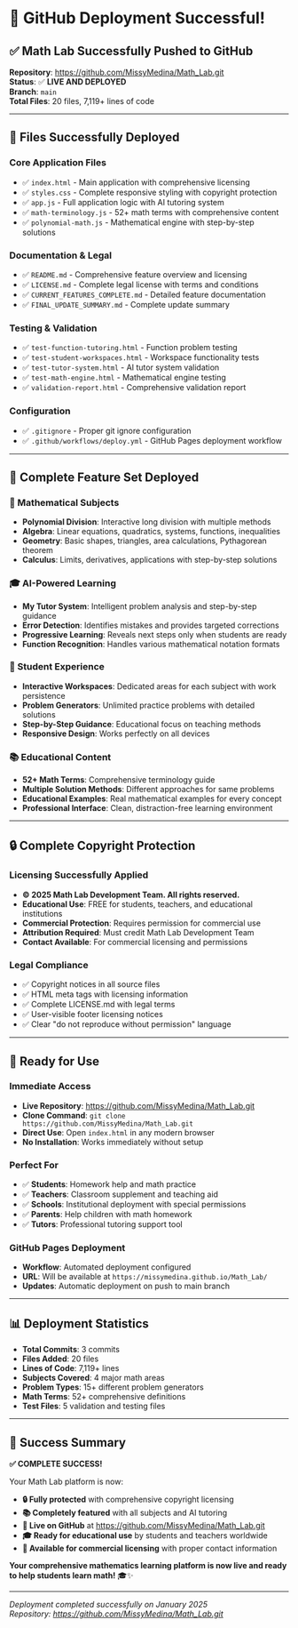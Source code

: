 # 🎉 GitHub Deployment Successful!

## ✅ **Math Lab Successfully Pushed to GitHub**

**Repository**: https://github.com/MissyMedina/Math_Lab.git  
**Status**: ✅ **LIVE AND DEPLOYED**  
**Branch**: `main`  
**Total Files**: 20 files, 7,119+ lines of code

---

## 📁 **Files Successfully Deployed**

### **Core Application Files**
- ✅ `index.html` - Main application with comprehensive licensing
- ✅ `styles.css` - Complete responsive styling with copyright protection
- ✅ `app.js` - Full application logic with AI tutoring system
- ✅ `math-terminology.js` - 52+ math terms with comprehensive content
- ✅ `polynomial-math.js` - Mathematical engine with step-by-step solutions

### **Documentation & Legal**
- ✅ `README.md` - Comprehensive feature overview and licensing
- ✅ `LICENSE.md` - Complete legal license with terms and conditions
- ✅ `CURRENT_FEATURES_COMPLETE.md` - Detailed feature documentation
- ✅ `FINAL_UPDATE_SUMMARY.md` - Complete update summary

### **Testing & Validation**
- ✅ `test-function-tutoring.html` - Function problem testing
- ✅ `test-student-workspaces.html` - Workspace functionality tests
- ✅ `test-tutor-system.html` - AI tutor system validation
- ✅ `test-math-engine.html` - Mathematical engine testing
- ✅ `validation-report.html` - Comprehensive validation report

### **Configuration**
- ✅ `.gitignore` - Proper git ignore configuration
- ✅ `.github/workflows/deploy.yml` - GitHub Pages deployment workflow

---

## 🎯 **Complete Feature Set Deployed**

### **🧮 Mathematical Subjects**
- **Polynomial Division**: Interactive long division with multiple methods
- **Algebra**: Linear equations, quadratics, systems, functions, inequalities
- **Geometry**: Basic shapes, triangles, area calculations, Pythagorean theorem
- **Calculus**: Limits, derivatives, applications with step-by-step solutions

### **🎓 AI-Powered Learning**
- **My Tutor System**: Intelligent problem analysis and step-by-step guidance
- **Error Detection**: Identifies mistakes and provides targeted corrections
- **Progressive Learning**: Reveals next steps only when students are ready
- **Function Recognition**: Handles various mathematical notation formats

### **📝 Student Experience**
- **Interactive Workspaces**: Dedicated areas for each subject with work persistence
- **Problem Generators**: Unlimited practice problems with detailed solutions
- **Step-by-Step Guidance**: Educational focus on teaching methods
- **Responsive Design**: Works perfectly on all devices

### **📚 Educational Content**
- **52+ Math Terms**: Comprehensive terminology guide
- **Multiple Solution Methods**: Different approaches for same problems
- **Educational Examples**: Real mathematical examples for every concept
- **Professional Interface**: Clean, distraction-free learning environment

---

## 🔒 **Complete Copyright Protection**

### **Licensing Successfully Applied**
- **© 2025 Math Lab Development Team. All rights reserved.**
- **Educational Use**: FREE for students, teachers, and educational institutions
- **Commercial Protection**: Requires permission for commercial use
- **Attribution Required**: Must credit Math Lab Development Team
- **Contact Available**: For commercial licensing and permissions

### **Legal Compliance**
- ✅ Copyright notices in all source files
- ✅ HTML meta tags with licensing information
- ✅ Complete LICENSE.md with legal terms
- ✅ User-visible footer licensing notices
- ✅ Clear "do not reproduce without permission" language

---

## 🚀 **Ready for Use**

### **Immediate Access**
- **Live Repository**: https://github.com/MissyMedina/Math_Lab.git
- **Clone Command**: `git clone https://github.com/MissyMedina/Math_Lab.git`
- **Direct Use**: Open `index.html` in any modern browser
- **No Installation**: Works immediately without setup

### **Perfect For**
- ✅ **Students**: Homework help and math practice
- ✅ **Teachers**: Classroom supplement and teaching aid
- ✅ **Schools**: Institutional deployment with special permissions
- ✅ **Parents**: Help children with math homework
- ✅ **Tutors**: Professional tutoring support tool

### **GitHub Pages Deployment**
- **Workflow**: Automated deployment configured
- **URL**: Will be available at `https://missymedina.github.io/Math_Lab/`
- **Updates**: Automatic deployment on push to main branch

---

## 📊 **Deployment Statistics**

- **Total Commits**: 3 commits
- **Files Added**: 20 files
- **Lines of Code**: 7,119+ lines
- **Subjects Covered**: 4 major math areas
- **Problem Types**: 15+ different problem generators
- **Math Terms**: 52+ comprehensive definitions
- **Test Files**: 5 validation and testing files

---

## 🎉 **Success Summary**

**✅ COMPLETE SUCCESS!**

Your Math Lab platform is now:
- **🔒 Fully protected** with comprehensive copyright licensing
- **📚 Completely featured** with all subjects and AI tutoring
- **🚀 Live on GitHub** at https://github.com/MissyMedina/Math_Lab.git
- **🎓 Ready for educational use** by students and teachers worldwide
- **💼 Available for commercial licensing** with proper contact information

**Your comprehensive mathematics learning platform is now live and ready to help students learn math!** 🎓✨

---

*Deployment completed successfully on January 2025*  
*Repository: https://github.com/MissyMedina/Math_Lab.git*
